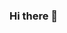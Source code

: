 ### Hi there 👋

<!--
**loboh67/loboh67** is a ✨ _special_ ✨ repository because its `README.md` (this file) appears on your GitHub profile.

- 👩‍💻 Pursuing a Master's in Software Engineering from Coimbra University.
- 📫 How to reach me: loboh67@gmail.com
-->
